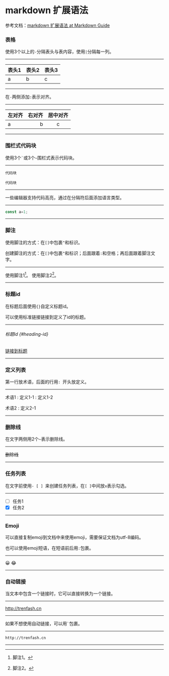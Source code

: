 # markdown 扩展语法

参考文档：[markdown 扩展语法 at Markdown Guide](https://www.markdownguide.org/extended-syntax/)

### 表格

使用3个以上的`-`分隔表头与表内容，使用`|`分隔每一列。

---

| 表头1 | 表头2 | 表头3 |
| --- | --- | --- |
| a | b | c |

---

在`-`两侧添加`:`表示对齐。

---

| 左对齐 | 右对齐 | 居中对齐 |
| :--- | ---: | :---: |
| a | b | c |

---

### 围栏式代码块

使用3个`` ` ``或3个`~`围栏式表示代码块。

---

```
代码块
```

~~~
代码块
~~~

---

一些编辑器支持代码高亮，通过在分隔符后面添加语言类型。

---

```javascript
const a=1;
```

---

### 脚注

使用脚注的方式：在`[]`中包裹`^`和标识。


创建脚注的方式：在`[]`中包裹`^`和标识；后面跟着`:`和空格；再后面跟着脚注文字。

---

使用脚注1[^1]。
使用脚注2[^a]。

[^1]: 脚注1。
[^a]: 脚注2。

---

### 标题id

在标题后面使用`{}`自定义标题id。

可以使用标准链接链接到定义了id的标题。

---

###### 标题id {#heading-id}

[链接到标题](#heading-id)

---

### 定义列表

第一行放术语，后面的行用`: `开头放定义。

---

术语1
: 定义1-1
: 定义1-2

术语2
: 定义2-1

---

### 删除线

在文字两侧用2个`~`表示删除线。

---

~~删除线~~

---

### 任务列表

在文字前使用`- [ ] `来创建任务列表，在`[ ]`中间放`x`表示勾选。

---

- [ ] 任务1
- [x] 任务2

---

### Emoji

可以直接复制emoji到文档中来使用emoji，需要保证文档为utf-8编码。

也可以使用emoji短语，在短语前后用`:`包裹。

---

😀
:joy:

---

### 自动链接

当文本中包含一个链接时，它可以直接转换为一个链接。

---

http://trenfash.cn

---

如果不想使用自动链接，可以用`` ` ``包裹。

---

`http://trenfash.cn`

---

